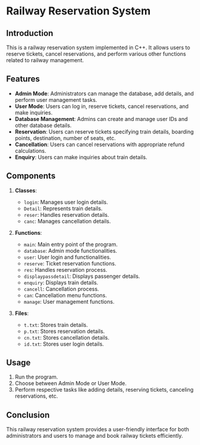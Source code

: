 # Railway Reservation System

## Introduction
This is a railway reservation system implemented in C++. It allows users to reserve tickets, cancel reservations, and perform various other functions related to railway management.

## Features
- **Admin Mode**: Administrators can manage the database, add details, and perform user management tasks.
- **User Mode**: Users can log in, reserve tickets, cancel reservations, and make inquiries.
- **Database Management**: Admins can create and manage user IDs and other database details.
- **Reservation**: Users can reserve tickets specifying train details, boarding points, destination, number of seats, etc.
- **Cancellation**: Users can cancel reservations with appropriate refund calculations.
- **Enquiry**: Users can make inquiries about train details.

## Components
1. **Classes**:
   - `login`: Manages user login details.
   - `Detail`: Represents train details.
   - `reser`: Handles reservation details.
   - `canc`: Manages cancellation details.

2. **Functions**:
   - `main`: Main entry point of the program.
   - `database`: Admin mode functionalities.
   - `user`: User login and functionalities.
   - `reserve`: Ticket reservation functions.
   - `res`: Handles reservation process.
   - `displaypassdetail`: Displays passenger details.
   - `enquiry`: Displays train details.
   - `cancell`: Cancellation process.
   - `can`: Cancellation menu functions.
   - `manage`: User management functions.

3. **Files**:
   - `t.txt`: Stores train details.
   - `p.txt`: Stores reservation details.
   - `cn.txt`: Stores cancellation details.
   - `id.txt`: Stores user login details.

## Usage
1. Run the program.
2. Choose between Admin Mode or User Mode.
3. Perform respective tasks like adding details, reserving tickets, canceling reservations, etc.

## Conclusion
This railway reservation system provides a user-friendly interface for both administrators and users to manage and book railway tickets efficiently.
